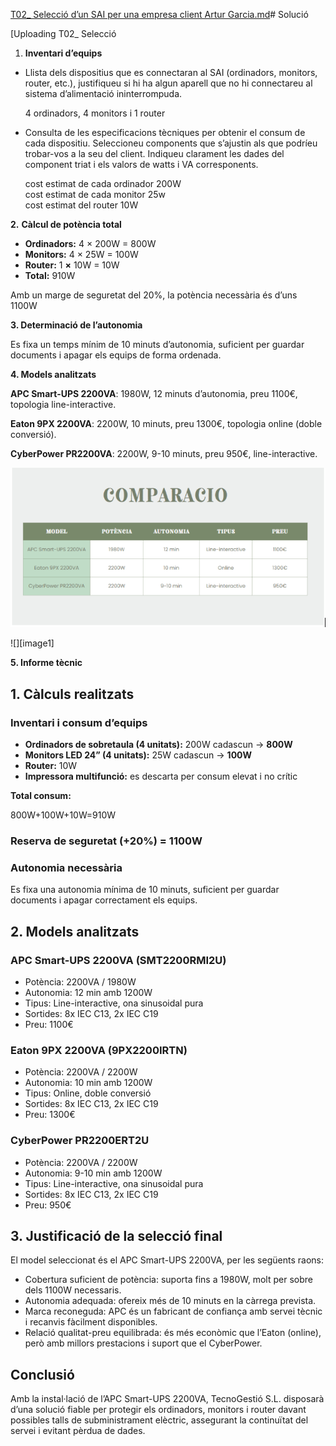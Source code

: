 [T02_ Selecció d’un SAI per una empresa client Artur Garcia.md](https://github.com/user-attachments/files/22974297/T02_.Seleccio.d.un.SAI.per.una.empresa.client.Artur.Garcia.md)# Solució

[Uploading T02_ Selecció

1. **Inventari d’equips**

- Llista dels dispositius que es connectaran al SAI (ordinadors, monitors, router, etc.), justifiqueu si hi ha algun aparell que no hi connectareu al sistema d’alimentació ininterrompuda.

	4 ordinadors, 4 monitors i 1 router

- Consulta de les especificacions tècniques per obtenir el consum de cada dispositiu. Seleccioneu components que s’ajustin als que podríeu trobar-vos a la seu del client. Indiqueu clarament les dades del component triat i els valors de watts i VA corresponents.

	cost estimat de cada ordinador 200W  
	cost estimat de cada monitor 25w  
	cost estimat del router 10W

**2\.** **Càlcul de potència total**

- **Ordinadors:** 4 × 200W \= 800W  
- **Monitors:** 4 × 25W \= 100W  
- **Router:** 1 **×** 10W \= 10W  
- **Total:** 910W

Amb un marge de seguretat del 20%, la potència necessària és d’uns 1100W

**3\. Determinació de l’autonomia**

Es fixa un temps mínim de 10 minuts d’autonomia, suficient per guardar documents i apagar els equips de forma ordenada.

**4\. Models analitzats**

**APC Smart-UPS 2200VA**: 1980W, 12 minuts d’autonomia, preu 1100€, topologia line-interactive.

**Eaton 9PX 2200VA**: 2200W, 10 minuts, preu 1300€, topologia online (doble conversió).

**CyberPower PR2200VA**: 2200W, 9-10 minuts, preu 950€, line-interactive.

<img src="https://github.com/arturgarciaa8/Projecte2/blob/main/tasca02/img/tasca02.png?raw=true">

![][image1]

**5\. Informe tècnic**

## **1\. Càlculs realitzats**

### **Inventari i consum d’equips**

- **Ordinadors de sobretaula (4 unitats):** 200W cadascun → **800W**  
- **Monitors LED 24” (4 unitats):** 25W cadascun → **100W**  
- **Router:** 10W  
- **Impressora multifunció:** es descarta per consum elevat i no crític

**Total consum:**

800W+100W+10W=910W

### Reserva de seguretat (+20%) \= 1100W

### **Autonomia necessària**

Es fixa una autonomia mínima de 10 minuts, suficient per guardar documents i apagar correctament els equips.

## **2\. Models analitzats**

### APC Smart-UPS 2200VA (SMT2200RMI2U)

- Potència: 2200VA / 1980W  
- Autonomia: 12 min amb 1200W  
- Tipus: Line-interactive, ona sinusoidal pura  
- Sortides: 8x IEC C13, 2x IEC C19  
- Preu: 1100€

### Eaton 9PX 2200VA (9PX2200IRTN)

- Potència: 2200VA / 2200W  
- Autonomia: 10 min amb 1200W  
- Tipus: Online, doble conversió  
- Sortides: 8x IEC C13, 2x IEC C19  
- Preu: 1300€

### CyberPower PR2200ERT2U

- Potència: 2200VA / 2200W  
- Autonomia: 9-10 min amb 1200W  
- Tipus: Line-interactive, ona sinusoidal pura  
- Sortides: 8x IEC C13, 2x IEC C19  
- Preu: 950€

## **3\. Justificació de la selecció final**

El model seleccionat és el APC Smart-UPS 2200VA, per les següents raons:

- Cobertura suficient de potència: suporta fins a 1980W, molt per sobre dels 1100W necessaris.  
- Autonomia adequada: ofereix més de 10 minuts en la càrrega prevista.  
- Marca reconeguda: APC és un fabricant de confiança amb servei tècnic i recanvis fàcilment disponibles.  
- Relació qualitat-preu equilibrada: és més econòmic que l’Eaton (online), però amb millors prestacions i suport que el CyberPower.

##  **Conclusió**

Amb la instal·lació de l’APC Smart-UPS 2200VA, TecnoGestió S.L. disposarà d’una solució fiable per protegir els ordinadors, monitors i router davant possibles talls de subministrament elèctric, assegurant la continuïtat del servei i evitant pèrdua de dades.

